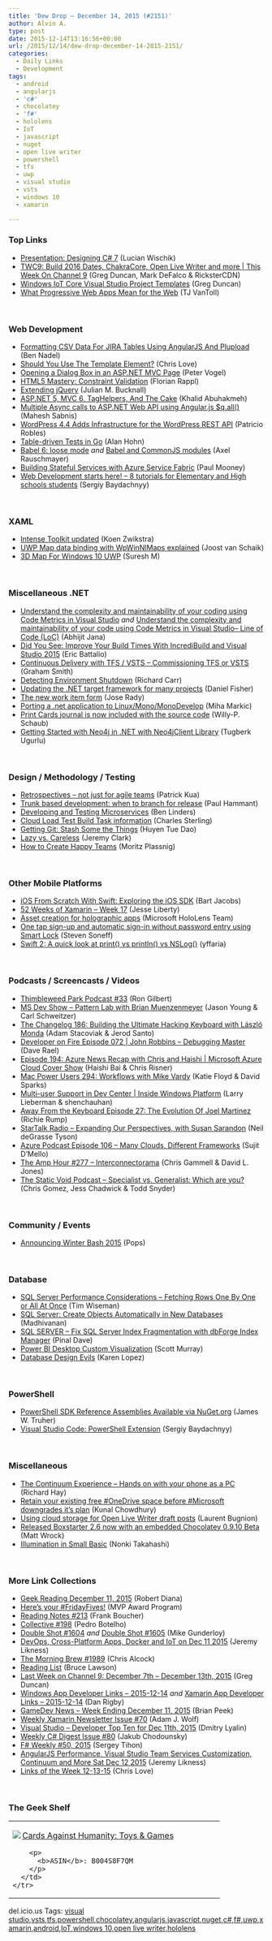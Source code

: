 ```yaml
---
title: 'Dew Drop – December 14, 2015 (#2151)'
author: Alvin A.
type: post
date: 2015-12-14T13:16:56+00:00
url: /2015/12/14/dew-drop-december-14-2015-2151/
categories:
  - Daily Links
  - Development
tags:
  - android
  - angularjs
  - 'c#'
  - chocolatey
  - 'f#'
  - hololens
  - IoT
  - javascript
  - nuget
  - open live writer
  - powershell
  - tfs
  - uwp
  - visual studio
  - vsts
  - windows 10
  - xamarin

---
```

### <a name="top"></a>Top Links

  * <a href="http://www.infoq.com/presentations/design-c-sharp-7?utm_campaign=infoq_content&utm_source=infoq&utm_medium=feed&utm_term=global" target="_blank">Presentation: Designing C# 7</a> (Lucian Wischik)
  * <a href="https://channel9.msdn.com/Shows/This+Week+On+Channel+9/TWC9-Build-2016-Dates-ChakraCore-Open-Live-Writer-and-more?WT.mc_id=DX_MVP4025064" target="_blank">TWC9: Build 2016 Dates, ChakraCore, Open Live Writer and more | This Week On Channel 9</a> (Greg Duncan, Mark DeFalco & RicksterCDN)
  * <a href="https://channel9.msdn.com/coding4fun/blog/Windows-IoT-Core-Visual-Studio-Project-Templates?WT.mc_id=DX_MVP4025064" target="_blank">Windows IoT Core Visual Studio Project Templates</a> (Greg Duncan)
  * <a href="http://developer.telerik.com/featured/what-progressive-web-apps-mean-for-the-web/" target="_blank">What Progressive Web Apps Mean for the Web</a> (TJ VanToll)

&nbsp;

### <a name="web"></a>Web Development

  * <a href="http://www.bennadel.com/blog/2974-formatting-csv-data-for-jira-tables-using-angularjs-and-plupload.htm" target="_blank">Formatting CSV Data For JIRA Tables Using AngularJS And Plupload</a> (Ben Nadel)
  * <a href="http://www.love2dev.com/#!article/Should-You-Use-The-Template-Element" target="_blank">Should You Use The Template Element?</a> (Chris Love)
  * <a href="https://visualstudiomagazine.com/articles/2015/12/01/opening-a-dialog-box.aspx" target="_blank">Opening a Dialog Box in an ASP.NET MVC Page</a> (Peter Vogel)
  * <a href="http://code.tutsplus.com/tutorials/html5-mastery-constraint-validation--cms-24844" target="_blank">HTML5 Mastery: Constraint Validation</a> (Florian Rappl)
  * <a href="http://blog.boyet.com/blog/blog/extending-jquery/" target="_blank">Extending jQuery</a> (Julian M. Bucknall)
  * <a href="http://www.khalidabuhakmeh.com/asp-net-5-mvc-6-taghelpers-and-the-cake" target="_blank">ASP.NET 5, MVC 6, TagHelpers, And The Cake</a> (Khalid Abuhakmeh)
  * <a href="http://feedproxy.google.com/~r/netCurryRecentArticles/~3/cmICklBFgDE/ShowArticle.aspx" target="_blank">Multiple Async calls to ASP.NET Web API using Angular.js $q.all()</a> (Mahesh Sabnis)
  * <a href="http://feedproxy.google.com/~r/ProgrammableWeb/~3/M7IiXuLjzQU/11" target="_blank">WordPress 4.4 Adds Infrastructure for the WordPress REST API</a> (Patricio Robles)
  * <a href="https://dzone.com/articles/table-driven-tests-in-go?utm_medium=feed&utm_source=feedpress.me&utm_campaign=Feed%3A+dzone" target="_blank">Table-driven Tests in Go</a> (Alan Hohn)
  * <a href="http://feedproxy.google.com/~r/2ality/~3/DMXunrb45gg/babel6-loose-mode.html" target="_blank">Babel 6: loose mode</a> _and_ <a href="http://feedproxy.google.com/~r/2ality/~3/KBUBQ4XL3zQ/babel-commonjs.html" target="_blank">Babel and CommonJS modules</a> (Axel Rauschmayer)
  * <a href="http://insidethecpu.com/2015/12/11/building-stateful-services-with-azure-service-fabric/" target="_blank">Building Stateful Services with Azure Service Fabric</a> (Paul Mooney)
  * <a href="http://feedproxy.google.com/~r/CanDevs/~3/adNchrS0JpY/web-development-starts-here-8-tutorials-for-elementary-and-high-schools-students.aspx" target="_blank">Web Development starts here! &#8211; 8 tutorials for Elementary and High schools students</a> (Sergiy Baydachnyy)

&nbsp;

### <a name="silverlight"></a>XAML

  * <a href="http://firstfloorsoftware.com:80/news/intense-toolkit-updated" target="_blank">Intense Toolkit updated</a> (Koen Zwikstra)
  * <a href="http://feedproxy.google.com/~r/blogspot/dotnetbyexample/~3/-g6Om_gfxjg/uwp-map-data-binding-with-wpwinnlmaps.html" target="_blank">UWP Map data binding with WpWinNlMaps explained</a> (Joost van Schaik)
  * <a href="http://www.c-sharpcorner.com/UploadFile/2b876a/3d-map-for-windows-10-uwp/" target="_blank">3D Map For Windows 10 UWP</a> (Suresh M)

&nbsp;

### <a name="dotnet"></a>Miscellaneous .NET

  * <a href="http://dailydotnettips.com/2015/12/13/understand-the-complexity-and-maintainability-of-your-coding-using-code-metrics-in-visual-studio/" target="_blank">Understand the complexity and maintainability of your coding using Code Metrics in Visual Studio</a> _and_ <a href="http://dailydotnettips.com/2015/12/14/understand-the-complexity-and-maintainability-of-your-code-using-code-metrics-in-visual-studio-line-of-code-loc/" target="_blank">Understand the complexity and maintainability of your code using Code Metrics in Visual Studio– Line of Code (LoC)</a> (Abhijit Jana)
  * <a href="http://blogs.msdn.com/b/vcblog/archive/2015/12/11/did-you-see-improve-your-build-times-with-incredibuild-and-visual-studio-2015.aspx?WT.mc_id=DX_MVP4025064" target="_blank">Did You See: Improve Your Build Times With IncrediBuild and Visual Studio 2015</a> (Eric Battalio)
  * <a href="http://pleasereleaseme.net/continuous-delivery-tfs-vsts-commissioning-tfs-vsts/" target="_blank">Continuous Delivery with TFS / VSTS – Commissioning TFS or VSTS</a> (Graham Smith)
  * <a href="http://feedproxy.google.com/~r/BlackwaspLatestAdditions/~3/uEpa6OSZMGk/RSSLanding.aspx" target="_blank">Detecting Environment Shutdown</a> (Richard Carr)
  * <a href="http://lennybacon.com/post/2015/12/12/updateing-the-net-target-framework-for-many-projects" target="_blank">Updating the .NET target framework for many projects</a> (Daniel Fisher)
  * <a href="http://blogs.msdn.com/b/visualstudioalm/archive/2015/12/11/the-new-work-item-form.aspx?WT.mc_id=DX_MVP4025064" target="_blank">The new work item form</a> (Jose Rady)
  * <a href="http://blog.rthand.com/post/2015/12/13/Porting-a-net-application-to-LinuxMonoMonoDevelop.aspx" target="_blank">Porting a .net application to Linux/Mono/MonoDevelop</a> (Miha Markic)
  * <a href="http://blogs.msdn.com/b/visualstudioalmrangers/archive/2015/12/13/print-cards-journal-is-now-included-with-the-source-code.aspx?WT.mc_id=DX_MVP4025064" target="_blank">Print Cards journal is now included with the source code</a> (Willy-P. Schaub)
  * <a href="http://feedproxy.google.com/~r/TugberkUgurlu/~3/0tYIxIcvnTQ/getting-started-with-neo4j-in--net-with-neo4jclient-library" target="_blank">Getting Started with Neo4j in .NET with Neo4jClient Library</a> (Tugberk Ugurlu)

&nbsp;

### <a name="design"></a>Design / Methodology / Testing

  * <a href="https://www.thekua.com/atwork/2015/12/retrospectives-not-just-for-agile-teams/" target="_blank">Retrospectives – not just for agile teams</a> (Patrick Kua)
  * <a href="http://feedproxy.google.com/~r/paulhammant/~3/HzriQGt2P1o/trunk-based-development-when-to-branch-for-release" target="_blank">Trunk based development: when to branch for release</a> (Paul Hammant)
  * <a href="http://www.infoq.com/news/2015/12/developing-testing-microservices?utm_campaign=infoq_content&utm_source=infoq&utm_medium=feed&utm_term=global" target="_blank">Developing and Testing Microservices</a> (Ben Linders)
  * <a href="http://blogs.msdn.com/b/visualstudioalm/archive/2015/12/11/cloud-load-test-build-task-information.aspx?WT.mc_id=DX_MVP4025064" target="_blank">Cloud Load Test Build Task information</a> (Charles Sterling)
  * <a href="http://www.randomlytyping.com/blog/2015/12/11/getting-git-stash-some-the-things" target="_blank">Getting Git: Stash Some the Things</a> (Huyen Tue Dao)
  * <a href="http://jeremybytes.blogspot.com/2015/12/lazy-vs-careless.html" target="_blank">Lazy vs. Careless</a> (Jeremy Clark)
  * <a href="https://dzone.com/articles/how-to-create-happy-teams-via-codeship?utm_medium=feed&utm_source=feedpress.me&utm_campaign=Feed%3A+dzone" target="_blank">How to Create Happy Teams</a> (Moritz Plassnig)

&nbsp;

### <a name="mobile"></a>Other Mobile Platforms

  * <a href="http://code.tutsplus.com/tutorials/ios-from-scratch-with-swift-exploring-the-ios-sdk--cms-25154" target="_blank">iOS From Scratch With Swift: Exploring the iOS SDK</a> (Bart Jacobs)
  * <a href="http://feedproxy.google.com/~r/JesseLiberty-SilverlightGeek/~3/c9qjPZfwj9I/" target="_blank">52 Weeks of Xamarin – Week 17</a> (Jesse Liberty)
  * <a href="http://blogs.windows.com/buildingapps/2015/12/11/asset-creation-for-holographic-apps/?WT.mc_id=DX_MVP4025064" target="_blank">Asset creation for holographic apps</a> (Microsoft HoloLens Team)
  * <a href="http://feedproxy.google.com/~r/blogspot/hsDu/~3/wcMSKrs4FFg/one-tap-sign-up-and-automatic-sign-in.html" target="_blank">One tap sign-up and automatic sign-in without password entry using Smart Lock</a> (Steven Soneff)
  * <a href="http://feedproxy.google.com/~r/iosdevblog/~3/UxV2h7W0VdA/" target="_blank">Swift 2: A quick look at print() vs println() vs NSLog()</a> (yffaria)

&nbsp;

### <a name="podcasts"></a>Podcasts / Screencasts / Videos

  * <a href="http://blog.thimbleweedpark.com/podcast33" target="_blank">Thimbleweed Park Podcast #33</a> (Ron Gilbert)
  * <a href="http://msdevshow.com/2015/12/pattern-lab-with-brian-muenzenmeyer/" target="_blank">MS Dev Show &#8211; Pattern Lab with Brian Muenzenmeyer</a> (Jason Young & Carl Schweitzer)
  * <a href="http://5by5.tv/changelog/186" target="_blank">The Changelog 186: Building the Ultimate Hacking Keyboard with László Monda</a> (Adam Stacoviak & Jerod Santo)
  * <a href="http://feedproxy.google.com/~r/developeronfire/~3/4lFMzMNV_uA/john-robbins-debugging-master" target="_blank">Developer on Fire Episode 072 | John Robbins &#8211; Debugging Master</a> (Dave Rael)
  * <a href="https://channel9.msdn.com/Shows/Cloud+Cover/Episode-194-Azure-News-Recap-with-Chris-and-Haishi?WT.mc_id=DX_MVP4025064" target="_blank">Episode 194: Azure News Recap with Chris and Haishi | Microsoft Azure Cloud Cover Show</a> (Haishi Bai & Chris Risner)
  * <a href="http://relay.fm/mpu/294" target="_blank">Mac Power Users 294: Workflows with Mike Vardy</a> (Katie Floyd & David Sparks)
  * <a href="https://channel9.msdn.com/Shows/Inside-Windows-Platform/Multi-user-Support-in-Dev-Center?WT.mc_id=DX_MVP4025064" target="_blank">Multi-user Support in Dev Center | Inside Windows Platform</a> (Larry Lieberman & shenchauhan)
  * <a href="http://awayfromthekeyboard.com/2015/12/11/episode-27-the-evolution-of-joel-martinez/" target="_blank">Away From the Keyboard Episode 27: The Evolution Of Joel Martinez</a> (Richie Rump)
  * <a href="https://soundcloud.com/startalk/expanding-our-perspectives-with-susan-sarandon" target="_blank">StarTalk Radio &#8211; Expanding Our Perspectives, with Susan Sarandon</a> (Neil deGrasse Tyson)
  * <a href="http://azpodcast.azurewebsites.net/post/Episode-106-Many-Clouds-Different-Frameworks" target="_blank">Azure Podcast Episode 106 &#8211; Many Clouds, Different Frameworks</a> (Sujit D&#8217;Mello)
  * <a href="http://feedproxy.google.com/~r/TheAmpHour/~3/2NbHwEOtPHk/" target="_blank">The Amp Hour #277 – Interconnectorama</a> (Chris Gammell & David L. Jones)
  * <a href="http://www.staticvoidpodcast.com/specialist-vs-generalist-which-are-you/" target="_blank">The Static Void Podcast &#8211; Specialist vs. Generalist: Which are you?</a> (Chris Gomez, Jess Chadwick & Todd Snyder)

&nbsp;

### <a name="events"></a>Community / Events

  * <a href="http://blog.stackoverflow.com/2015/12/announcing-winter-bash-2015/" target="_blank">Announcing Winter Bash 2015</a> (Pops)

&nbsp;

### <a name="sql"></a>Database

  * <a href="http://feedproxy.google.com/~r/MSSQLTips-LatestSqlServerTips/~3/RQVbwJTEA_s/tip.asp" target="_blank">SQL Server Performance Considerations &#8211; Fetching Rows One By One or All At Once</a> (Tim Wiseman)
  * <a href="http://feedproxy.google.com/~r/sqlservercurry/blog/~3/_pasCT8aGtw/sql-server-create-objects-automatically.html" target="_blank">SQL Server: Create Objects Automatically in New Databases</a> (Madhivanan)
  * <a href="http://blog.sqlauthority.com/2015/12/14/sql-server-fix-sql-server-index-fragmentation-with-dbforge-index-manager/" target="_blank">SQL SERVER – Fix SQL Server Index Fragmentation with dbForge Index Manager</a> (Pinal Dave)
  * <a href="http://feedproxy.google.com/~r/MSSQLTips-LatestSqlServerTips/~3/wBNQ1PamdH0/tip.asp" target="_blank">Power BI Desktop Custom Visualization</a> (Scott Murray)
  * <a href="http://www.datamodel.com/index.php/2015/12/11/database-design-evils/" target="_blank">Database Design Evils</a> (Karen Lopez)

&nbsp;

### <a name="ps"></a>PowerShell

  * <a href="http://blogs.msdn.com/b/powershell/archive/2015/12/12/powershell-sdk-reference-assemblies-available-via-nuget-org.aspx?WT.mc_id=DX_MVP4025064" target="_blank">PowerShell SDK Reference Assemblies Available via NuGet.org</a> (James W. Truher)
  * <a href="http://feedproxy.google.com/~r/CanDevs/~3/ov8S49q6DSE/visual-studio-code-powershell-extension.aspx" target="_blank">Visual Studio Code: PowerShell Extension</a> (Sergiy Baydachnyy)

&nbsp;

### <a name="misc"></a>Miscellaneous

  * <a href="http://winsupersite.com/windows-10/continuum-experience-hands-your-phone-pc" target="_blank">The Continuum Experience &#8211; Hands on with your phone as a PC</a> (Richard Hay)
  * <a href="http://feedproxy.google.com/~r/kunal2383/~3/wap1UK-TNAM/free-onedrive-storage.html" target="_blank">Retain your existing free #OneDrive space before #Microsoft downgrades it&#8217;s plan</a> (Kunal Chowdhury)
  * <a href="http://feedproxy.google.com/~r/galasoft/~3/VuR62Zuck10/" target="_blank">Using cloud storage for Open Live Writer draft posts</a> (Laurent Bugnion)
  * <a href="http://feedproxy.google.com/~r/Wrockblog/~3/Pka9rdDE0c0/released-boxstarter-26-now-supporting-chocolatey-0910-beta" target="_blank">Released Boxstarter 2.6 now with an embedded Chocolatey 0.9.10 Beta</a> (Matt Wrock)
  * <a href="http://blogs.msdn.com/b/smallbasic/archive/2015/12/14/illumination-in-small-basic.aspx?WT.mc_id=DX_MVP4025064" target="_blank">Illumination in Small Basic</a> (Nonki Takahashi)

&nbsp;

### <a name="links"></a>More Link Collections

  * <a href="http://feeds.regulargeek.com/~r/RegularGeek/~3/LYNXosYjg4U/" target="_blank">Geek Reading December 11, 2015</a> (Robert Diana)
  * <a href="https://blogs.msdn.microsoft.com/mvpawardprogram/2015/12/11/heres-your-fridayfives/" target="_blank">Here’s your #FridayFives!</a> (MVP Award Program)
  * <a href="http://www.frankysnotes.com/2015/12/reading-notes-213.html" target="_blank">Reading Notes #213</a> (Frank Boucher)
  * <a href="http://feedproxy.google.com/~r/tympanus/~3/IWFcsrtdMIY/" target="_blank">Collective #198</a> (Pedro Botelho)
  * <a href="http://afreshcup.com/home/2015/12/11/double-shot-1604.html" target="_blank">Double Shot #1604</a> _and_ <a href="http://afreshcup.com/home/2015/12/14/double-shot-1605.html" target="_blank">Double Shot #1605</a> (Mike Gunderloy)
  * <a href="http://feedproxy.google.com/~r/CSharperImage/~3/TRDq3WGS-4Y/devops-cross-platform-apps-docker-and.html" target="_blank">DevOps, Cross-Platform Apps, Docker and IoT on Dec 11 2015</a> (Jeremy Likness)
  * <a href="http://feedproxy.google.com/~r/ReflectivePerspective/~3/4s5DJTSuVoc/" target="_blank">The Morning Brew #1989</a> (Chris Alcock)
  * <a href="http://www.brucelawson.co.uk/2015/reading-list-137/" target="_blank">Reading List</a> (Bruce Lawson)
  * <a href="https://channel9.msdn.com/Blogs/C9Team/Last-Week-on-Channel-9-December-7th-December-13th-2015?WT.mc_id=DX_MVP4025064" target="_blank">Last Week on Channel 9: December 7th &#8211; December 13th, 2015</a> (Greg Duncan)
  * <a href="http://windowsappdev.com/2015/12/windows-app-developer-links-2015-12-14/" target="_blank">Windows App Developer Links &#8211; 2015-12-14</a> _and_ <a href="http://allaboutxamarin.com/2015/12/xamarin-app-developer-links-2015-12-14/" target="_blank">Xamarin App Developer Links &#8211; 2015-12-14</a> (Dan Rigby)
  * <a href="http://feedproxy.google.com/~r/BrianPeek/~3/q2KigRaA4Z8/post.aspx" target="_blank">GameDev News &#8211; Week Ending December 11, 2015</a> (Brian Peek)
  * <a href="https://www.SyntaxIsMyUI.com/weekly-xamarin-newsletter-issue-70/" target="_blank">Weekly Xamarin Newsletter Issue #70</a> (Adam J. Wolf)
  * <a href="http://www.lyalin.com/2015/12/11/visual-studio-developer-top-ten-for-dec-11th-2015/" target="_blank">Visual Studio – Developer Top Ten for Dec 11th, 2015</a> (Dmitry Lyalin)
  * <a href="http://feedproxy.google.com/~r/digest-csharp/~3/th_3EBaL-nI/80" target="_blank">Weekly C# Digest Issue #80</a> (Jakub Chodounsky)
  * <a href="https://sergeytihon.wordpress.com/2015/12/13/f-weekly-50-2015/" target="_blank">F# Weekly #50, 2015</a> (Sergey Tihon)
  * <a href="http://feedproxy.google.com/~r/CSharperImage/~3/PTmdeLA_xeA/angularjs-performance-visual-studio.html" target="_blank">AngularJS Performance, Visual Studio Team Services Customization, Continuum and More Sat Dec 12 2015</a> (Jeremy Likness)
  * <a href="http://www.love2dev.com/#!article/links-of-the-week-12-13-15" target="_blank">Links of the Week 12-13-15</a> (Chris Love)

&nbsp;

### <a name="shelf"></a>The Geek Shelf

<div id="scid:7dc1bd33-94bd-46fd-a20b-0131235bcd47:34e972c7-492a-4284-b3e2-f8eacc51fcb9" class="wlWriterEditableSmartContent" style="float: none; padding-bottom: 0px; padding-top: 0px; padding-left: 0px; margin: 0px; display: inline; padding-right: 0px">
  <table cellspacing="0" cellpadding="2" width="400" border="0" unselectable="on">
    <tr>
      <td valign="top" width="400">
        <p>
          <a title="Cards Against Humanity: Toys & Games" href="http://www.amazon.com/exec/obidos/ASIN/B004S8F7QM/amavin-20"><img data-recalc-dims="1" decoding="async" src="https://i0.wp.com/images.amazon.com/images/P/B004S8F7QM.01.MZZZZZZZ.jpg?w=660" border="0" align="left" style="float:left" />Cards Against Humanity: Toys & Games</a>
        </p>
        
        <p>
          <b>ASIN</b>: B004S8F7QM
        </p>
      </td>
    </tr>
  </table>
</div>

<div id="scid:0767317B-992E-4b12-91E0-4F059A8CECA8:39bae22d-a717-42b9-9b05-bc34269373a5" class="wlWriterEditableSmartContent" style="float: none; padding-bottom: 0px; padding-top: 0px; padding-left: 0px; margin: 0px; display: inline; padding-right: 0px">
  del.icio.us Tags: <a href="http://del.icio.us/popular/visual+studio" rel="tag">visual studio</a>,<a href="http://del.icio.us/popular/vsts" rel="tag">vsts</a>,<a href="http://del.icio.us/popular/tfs" rel="tag">tfs</a>,<a href="http://del.icio.us/popular/powershell" rel="tag">powershell</a>,<a href="http://del.icio.us/popular/chocolatey" rel="tag">chocolatey</a>,<a href="http://del.icio.us/popular/angularjs" rel="tag">angularjs</a>,<a href="http://del.icio.us/popular/javascript" rel="tag">javascript</a>,<a href="http://del.icio.us/popular/nuget" rel="tag">nuget</a>,<a href="http://del.icio.us/popular/c%23" rel="tag">c#</a>,<a href="http://del.icio.us/popular/f%23" rel="tag">f#</a>,<a href="http://del.icio.us/popular/uwp" rel="tag">uwp</a>,<a href="http://del.icio.us/popular/xamarin" rel="tag">xamarin</a>,<a href="http://del.icio.us/popular/android" rel="tag">android</a>,<a href="http://del.icio.us/popular/IoT" rel="tag">IoT</a>,<a href="http://del.icio.us/popular/windows+10" rel="tag">windows 10</a>,<a href="http://del.icio.us/popular/open+live+writer" rel="tag">open live writer</a>,<a href="http://del.icio.us/popular/hololens" rel="tag">hololens</a>
</div>